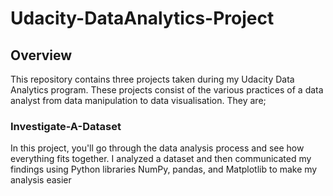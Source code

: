 # Udacity-DataAnalytics-Project

## Overview
This repository contains three projects taken during my Udacity Data Analytics program. These projects consist of the various practices of a data analyst from data manipulation to data visualisation. They are;


### Investigate-A-Dataset
In this project, you'll go through the data analysis process and see how everything fits together. I analyzed a dataset and then communicated my findings using Python libraries NumPy, pandas, and Matplotlib to make my analysis easier
